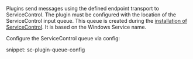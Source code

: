 Plugins send messages using the defined endpoint transport to ServiceControl. The plugin must be configured with the location of the ServiceControl input queue. This queue is created during the [installation of ServiceControl](/servicecontrol/installation.md). It is based on the Windows Service name.

Configure the ServiceControl queue via config:

snippet: sc-plugin-queue-config